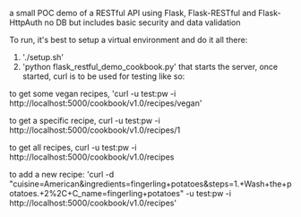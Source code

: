 a small POC demo of a RESTful API using Flask, Flask-RESTful and Flask-HttpAuth
no DB but includes basic security and data validation

To run, it's best to setup a virtual environment and do it all there:
1. './setup.sh'
2. 'python flask_restful_demo_cookbook.py'
that starts the server, once started, curl is to be used for testing like so:

to get some vegan recipes,
'curl  -u test:pw -i http://localhost:5000/cookbook/v1.0/recipes/vegan'

to get a specific recipe,
curl  -u test:pw -i http://localhost:5000/cookbook/v1.0/recipes/1

to get all recipes,
curl  -u test:pw -i http://localhost:5000/cookbook/v1.0/recipes


to add a new recipe:
'curl -d "cuisine=American&ingredients=fingerling+potatoes&steps=1.+Wash+the+potatoes.+2%2C+C_name=fingerling+potatoes" -u test:pw -i http://localhost:5000/cookbook/v1.0/recipes'



